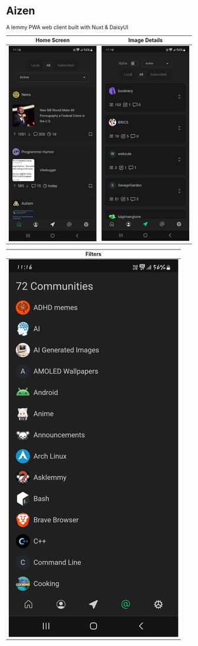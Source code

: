 # Aizen

A lemmy PWA web client built with Nuxt & DaisyUI




| Home Screen | Image Details |
|-------------|--------------|
| ![home](https://raw.githubusercontent.com/deepanshu188/aizen/refs/heads/master/assets/home.jpg) | ![explore](https://raw.githubusercontent.com/deepanshu188/aizen/refs/heads/master/assets/explore.jpg) |

| Filters |
|---------|
| ![communities](https://raw.githubusercontent.com/deepanshu188/aizen/refs/heads/master/assets/communities.jpg)
